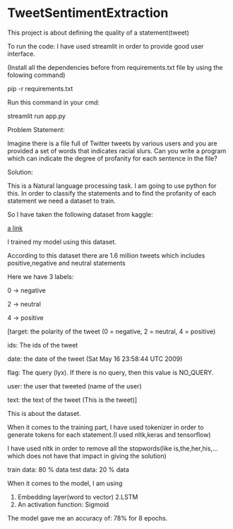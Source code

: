 # TweetSentimentExtraction
This project is about defining the quality of a statement(tweet)



To run the code: 
I have used streamlit in order to provide good user interface.

(Install all the dependencies before from requirements.txt file by using the folowing command)

pip -r requirements.txt

Run this command in your cmd:

streamlit run app.py


Problem Statement:

Imagine there is a file full of Twitter tweets by various users and you are provided a set of words that indicates racial slurs. Can you write a program which can indicate the degree of profanity for each sentence in the file?

Solution:

This is a Natural language processing task. I am going to use python for this.
In order to classify the statements and to find the profanity of each statement we need a dataset to train.

So I have taken the following dataset from kaggle:

[a link](https://www.kaggle.com/kazanova/sentiment140)

I trained my model using this dataset.


According to this dataset there are 1.6 million tweets which includes positive,negative and neutral statements

Here we have 3 labels:

0 -> negative 

2 -> neutral

4 -> positive

[target: the polarity of the tweet (0 = negative, 2 = neutral, 4 = positive)

ids: The ids of the tweet

date: the date of the tweet (Sat May 16 23:58:44 UTC 2009)

flag: The query (lyx). If there is no query, then this value is NO_QUERY.

user: the user that tweeted (name of the user)

text: the text of the tweet (This is the tweet)]

This is about the dataset.

When it comes to the training part, I have used tokenizer in order to generate tokens for each statement.(I used nltk,keras and tensorflow)

I have used nltk in order to remove all the stopwords(like is,the,her,his,... which does not have that impact in giving the solution)

train data: 80 % data
test data: 20 % data

When it comes to the model, I am using 

1. Embedding layer(word to vector)
2.LSTM
3. An activation function: Sigmoid


The model gave me an accuracy of: 78%  for 8 epochs.

